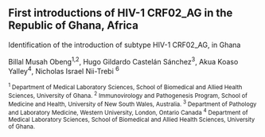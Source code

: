 ## First introductions of HIV-1 CRF02_AG in the Republic of Ghana, Africa

Identification of the introduction of subtype HIV-1 CRF02_AG, in Ghana

Billal Musah Obeng<sup>1,2</sup>, Hugo Gildardo Castelán Sánchez<sup>3</sup>, Akua Koaso Yalley<sup>4</sup>, Nicholas Israel Nii-Trebi <sup>6</sup>

<sup><sup>1</sup> Department of Medical Laboratory Sciences, School of Biomedical and Allied Health Sciences, University of
Ghana.
<sup>2</sup> Immunovirology and Pathogenesis Program, School of Medicine and Health, University of New South Wales,
Australia.
<sup>3</sup> Department of Pathology and Laboratory Medicine, Western University, London, Ontario Canada
<sup>4</sup> Department of Medical Laboratory Sciences, School of Biomedical and Allied Health Sciences, University of
Ghana.
